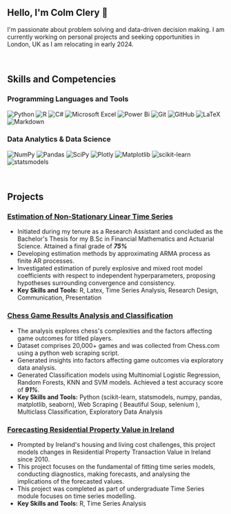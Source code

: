 ## Hello, I'm Colm Clery 👋

I'm passionate about problem solving and data-driven decision making. I am currently working on personal projects and seeking opportunities in London, UK as I am relocating in early 2024. 

<br />

## Skills and Competencies
### Programming Languages and Tools 
![Python](https://img.shields.io/badge/python-3670A0?style=for-the-badge&logo=python&logoColor=ffdd54)
![R](https://img.shields.io/badge/r-%23276DC3.svg?style=for-the-badge&logo=r&logoColor=white)
![C#](https://img.shields.io/badge/c%23-%23239120.svg?style=for-the-badge&logo=c-sharp&logoColor=white)
![Microsoft Excel](https://img.shields.io/badge/Microsoft_Excel-217346?style=for-the-badge&logo=microsoft-excel&logoColor=white)
![Power Bi](https://img.shields.io/badge/power_bi-F2C811?style=for-the-badge&logo=powerbi&logoColor=black)
![Git](https://img.shields.io/badge/git-%23F05033.svg?style=for-the-badge&logo=git&logoColor=white)
![GitHub](https://img.shields.io/badge/github-%23121011.svg?style=for-the-badge&logo=github&logoColor=white)
![LaTeX](https://img.shields.io/badge/latex-%23008080.svg?style=for-the-badge&logo=latex&logoColor=white)
![Markdown](https://img.shields.io/badge/markdown-%23000000.svg?style=for-the-badge&logo=markdown&logoColor=white)

### Data Analytics & Data Science
![NumPy](https://img.shields.io/badge/numpy-%23013243.svg?style=for-the-badge&logo=numpy&logoColor=white)
![Pandas](https://img.shields.io/badge/pandas-%23150458.svg?style=for-the-badge&logo=pandas&logoColor=white)
![SciPy](https://img.shields.io/badge/SciPy-%230C55A5.svg?style=for-the-badge&logo=scipy&logoColor=%white)
![Plotly](https://img.shields.io/badge/Plotly-%233F4F75.svg?style=for-the-badge&logo=plotly&logoColor=white)
![Matplotlib](https://img.shields.io/badge/Matplotlib-%230b5394.svg?style=for-the-badge&logo=Matplotlib&logoColor=black)
![scikit-learn](https://img.shields.io/badge/scikit--learn-%23F7931E.svg?style=for-the-badge&logo=scikit-learn&logoColor=white)
![statsmodels](https://img.shields.io/badge/statsmodels-%23134f5c.svg?style=for-the-badge&logo=statsmodels&logoColor=white)

<br />

## Projects

### [Estimation of Non-Stationary Linear Time Series](https://github.com/clerycolm/Bachelors-Thesis)
-  Initiated during my tenure as a Research Assistant and concluded as the Bachelor's Thesis for my B.Sc in Financial Mathematics and Actuarial Science. Attained a final grade of ***75%***
-  Developing estimation methods by approximating ARMA process as finite AR processes.
-  Investigated
estimation of purely explosive and mixed root model coefficients with respect to independent hyperparameters, proposing hypotheses surrounding convergence and consistency.
-  **Key Skills and Tools:** R, Latex, Time Series Analysis, Research Design, Communication, Presentation

### [Chess Game Results Analysis and Classification](https://github.com/clerycolm/Chess-Games-Analysis)
- The analysis explores chess's complexities and the factors affecting game outcomes for titled players.
- Dataset comprises 20,000+ games and was collected from Chess.com using a python web scraping script.
- Generated insights into factors affecting game outcomes via exploratory data analysis.
- Generated Classification models using Multinomial Logistic Regression, Random Forests, KNN and SVM models. Achieved a test accuracy score of ***91%***.
- **Key Skills and Tools:** Python (scikit-learn, statsmodels, numpy, pandas, matplotlib, seaborn), Web Scraping ( Beautiful Soup, selenium ), Multiclass Classification, Exploratory Data Analysis

### [Forecasting Residential Property Value in Ireland](https://github.com/clerycolm/Property-Value-Forecasting)
- Prompted by Ireland's housing and living cost challenges, this project models changes in Residential Property Transaction Value in Ireland since 2010.
- This project focuses on the fundamental of fitting time series models, conducting diagnostics, making forecasts, and analysing the implications of the forecasted values.
- This project was completed as part of undergraduate Time Series module focuses on time series modelling.
- **Key Skills and Tools:** R, Time Series Analysis

<!--
**clerycolm/clerycolm** is a ✨ _special_ ✨ repository because its `README.md` (this file) appears on your GitHub profile.

Here are some ideas to get you started:

- 🔭 I’m currently working on ...
- 🌱 I’m currently learning ...
- 👯 I’m looking to collaborate on ...
- 🤔 I’m looking for help with ...
- 💬 Ask me about ...
- 📫 How to reach me: ...
- 😄 Pronouns: ...
- ⚡ Fun fact: ...
-->
